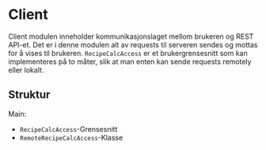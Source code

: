 # Client

Client modulen inneholder kommunikasjonslaget mellom brukeren og REST API-et. Det er i denne modulen alt av requests til serveren sendes og mottas for å vises til brukeren. `RecipeCalcAccess` er et brukergrensesnitt som kan implementeres på to måter, slik at man enten kan sende requests remotely eller lokalt.

## Struktur

Main:

- `RecipeCalcAccess`-Grensesnitt
- `RemoteRecipeCalcAccess`-Klasse
